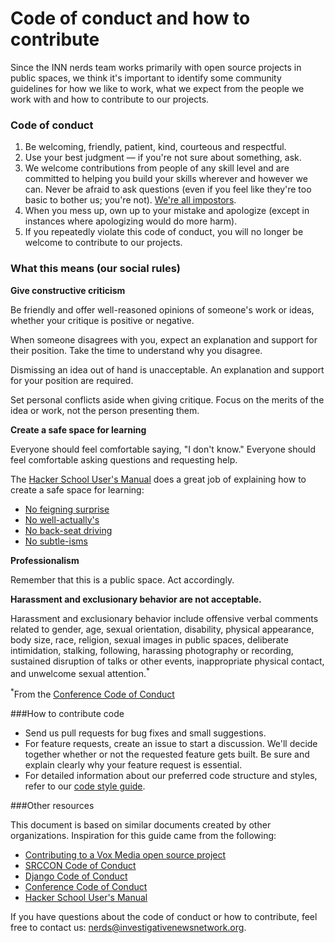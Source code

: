 # Code of conduct and how to contribute

Since the INN nerds team works primarily with open source projects in public spaces, we think it's important to identify some community guidelines for how we like to work, what we expect from the people we work with and how to contribute to our projects. 

### Code of conduct

1. Be welcoming, friendly, patient, kind, courteous and respectful.
2. Use your best judgment — if you're not sure about something, ask.
3. We welcome contributions from people of any skill level and are committed to helping you build your skills wherever and however we can. Never be afraid to ask questions (even if you feel like they're too basic to bother us; you're not). [We're all impostors](http://geekfeminism.wikia.com/wiki/Impostor_syndrome).
4. When you mess up, own up to your mistake and apologize (except in instances where apologizing would do more harm).
5. If you repeatedly violate this code of conduct, you will no longer be welcome to contribute to our projects. 


### What this means (our social rules)

**Give constructive criticism**

Be friendly and offer well-reasoned opinions of someone's work or ideas, whether your critique is positive or negative.

When someone disagrees with you, expect an explanation and support for their position. Take the time to understand why you disagree.

Dismissing an idea out of hand is unacceptable. An explanation and support for your position are required.

Set personal conflicts aside when giving critique. Focus on the merits of the idea or work, not the person presenting them.


**Create a safe space for learning**

Everyone should feel comfortable saying, "I don't know." Everyone should feel comfortable asking questions and requesting help.

The [Hacker School User's Manual](https://www.hackerschool.com/manual) does a great job of explaining how to create a safe space for learning:

- [No feigning surprise](https://www.hackerschool.com/manual#no-feigned-surprise)
- [No well-actually's](https://www.hackerschool.com/manual#no-well-actuallys)
- [No back-seat driving](https://www.hackerschool.com/manual#no-backseat-driving)
- [No subtle-isms](https://www.hackerschool.com/manual#no-subtle-isms)
 

**Professionalism**

Remember that this is a public space. Act accordingly.

**Harassment and exclusionary behavior are not acceptable.**

Harassment and exclusionary behavior include offensive verbal comments related to gender, age, sexual orientation, disability, physical appearance, body size, race, religion, sexual images in public spaces, deliberate intimidation, stalking, following, harassing photography or recording, sustained disruption of talks or other events, inappropriate physical contact, and unwelcome sexual attention.<sup>*</sup>

<sup>*</sup>From the [Conference Code of Conduct](http://confcodeofconduct.com/)


###How to contribute code

- Send us pull requests for bug fixes and small suggestions.
- For feature requests, create an issue to start a discussion. We'll decide together whether or not the requested feature gets built. Be sure and explain clearly why your feature request is essential.
- For detailed information about our preferred code structure and styles, refer to our [code style guide](/style-guides/code).


###Other resources

This document is based on similar documents created by other organizations. Inspiration for this guide came from the following:

- [Contributing to a Vox Media open source project](https://github.com/voxmedia/open-source-contribution-guidelines)
- [SRCCON Code of Conduct](http://srccon.org/conduct/)
- [Django Code of Conduct](https://www.djangoproject.com/conduct/)
- [Conference Code of Conduct](http://confcodeofconduct.com/)
- [Hacker School User's Manual](https://www.hackerschool.com/manual#sub-sec-social-rules)

If you have questions about the code of conduct or how to contribute, feel free to contact us: [nerds@investigativenewsnetwork.org](mailto:nerds@investigativenewsnetwork.org).